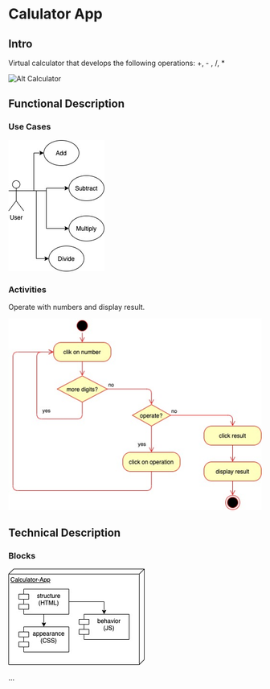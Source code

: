 # Calulator App

## Intro

Virtual calculator that develops the following operations: +, - , /, *

![Alt Calculator](https://media.giphy.com/media/YqnXaLTb68GAJ8ZHFR/giphy.gif "Calculator App")

## Functional Description

### Use Cases

![Alt Use Cases](./use-cases.jpg "Use Cases")

### Activities

Operate with numbers and display result.

![Alt Operate activity](./activity-diagram.jpg "Operate activity")

## Technical Description

### Blocks

![Alt Blocks](./blocks.jpg "Blocks")

...